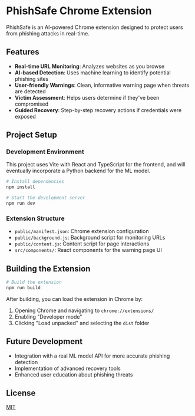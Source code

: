 
# PhishSafe Chrome Extension

PhishSafe is an AI-powered Chrome extension designed to protect users from phishing attacks in real-time.

## Features

- **Real-time URL Monitoring**: Analyzes websites as you browse
- **AI-based Detection**: Uses machine learning to identify potential phishing sites
- **User-friendly Warnings**: Clean, informative warning page when threats are detected
- **Victim Assessment**: Helps users determine if they've been compromised
- **Guided Recovery**: Step-by-step recovery actions if credentials were exposed

## Project Setup

### Development Environment

This project uses Vite with React and TypeScript for the frontend, and will eventually incorporate a Python backend for the ML model.

```sh
# Install dependencies
npm install

# Start the development server
npm run dev
```

### Extension Structure

- `public/manifest.json`: Chrome extension configuration
- `public/background.js`: Background script for monitoring URLs
- `public/content.js`: Content script for page interactions
- `src/components/`: React components for the warning page UI

## Building the Extension

```sh
# Build the extension
npm run build
```

After building, you can load the extension in Chrome by:

1. Opening Chrome and navigating to `chrome://extensions/`
2. Enabling "Developer mode"
3. Clicking "Load unpacked" and selecting the `dist` folder

## Future Development

- Integration with a real ML model API for more accurate phishing detection
- Implementation of advanced recovery tools
- Enhanced user education about phishing threats

## License

[MIT](LICENSE)
